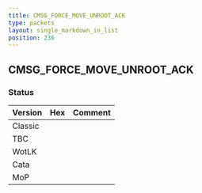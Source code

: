 ```yaml
---
title: CMSG_FORCE_MOVE_UNROOT_ACK
type: packets
layout: single_markdown_in_list
position: 236
---
```


## CMSG_FORCE_MOVE_UNROOT_ACK

### Status

Version | Hex | Comment
---------- | ---------- | ---------- 
Classic |  |  
TBC |  |  
WotLK |  |  
Cata |  |  
MoP |  |  